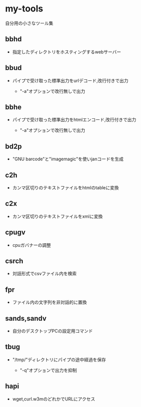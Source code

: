 # my-tools
自分用の小さなツール集

## bbhd

- 指定したディレクトリをホスティングするwebサーバー

## bbud

- パイプで受け取った標準出力をurlデコード,改行付きで出力

	- "-a"オプションで改行無しで出力

## bbhe

- パイプで受け取った標準出力をhtmlエンコード,改行付きで出力

	- "-a"オプションで改行無しで出力

## bd2p

- "GNU barcode"と"imagemagic"を使いjanコードを生成

## c2h

- カンマ区切りのテキストファイルをhtmlのtableに変換

## c2x

- カンマ区切りのテキストファイルをxmlに変換

## cpugv

- cpuガバナーの調整

## csrch

- 対話形式でcsvファイル内を検索

## fpr

- ファイル内の文字列を非対話的に置換

## sands,sandv

- 自分のデスクトップPCの設定用コマンド

## tbug

- "/tmp/"ディレクトリにパイプの途中経過を保存

	- "-q"オプションで出力を抑制

## hapi

- wget,curl.w3mのどれかでURLにアクセス

